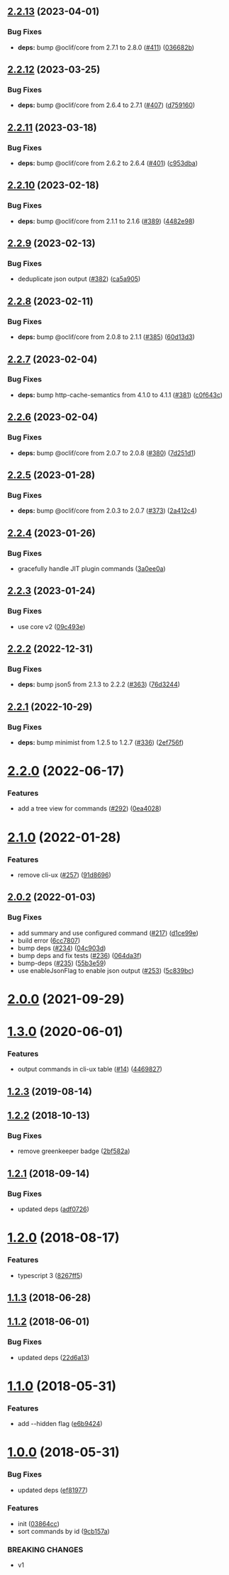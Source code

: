 ## [2.2.13](https://github.com/oclif/plugin-commands/compare/2.2.12...2.2.13) (2023-04-01)


### Bug Fixes

* **deps:** bump @oclif/core from 2.7.1 to 2.8.0 ([#411](https://github.com/oclif/plugin-commands/issues/411)) ([036682b](https://github.com/oclif/plugin-commands/commit/036682b5cf898e9f9a4f7684acb20617310960bd))



## [2.2.12](https://github.com/oclif/plugin-commands/compare/2.2.11...2.2.12) (2023-03-25)


### Bug Fixes

* **deps:** bump @oclif/core from 2.6.4 to 2.7.1 ([#407](https://github.com/oclif/plugin-commands/issues/407)) ([d759160](https://github.com/oclif/plugin-commands/commit/d759160bee505cc6633ea20bf90031359790dbef))



## [2.2.11](https://github.com/oclif/plugin-commands/compare/2.2.10...2.2.11) (2023-03-18)


### Bug Fixes

* **deps:** bump @oclif/core from 2.6.2 to 2.6.4 ([#401](https://github.com/oclif/plugin-commands/issues/401)) ([c953dba](https://github.com/oclif/plugin-commands/commit/c953dbaa422bb13654781e023d537f49ae547899))



## [2.2.10](https://github.com/oclif/plugin-commands/compare/2.2.9...2.2.10) (2023-02-18)


### Bug Fixes

* **deps:** bump @oclif/core from 2.1.1 to 2.1.6 ([#389](https://github.com/oclif/plugin-commands/issues/389)) ([4482e98](https://github.com/oclif/plugin-commands/commit/4482e981f6416cb420c9dbab25713eb6930e7763))



## [2.2.9](https://github.com/oclif/plugin-commands/compare/2.2.8...2.2.9) (2023-02-13)


### Bug Fixes

* deduplicate json output ([#382](https://github.com/oclif/plugin-commands/issues/382)) ([ca5a905](https://github.com/oclif/plugin-commands/commit/ca5a9059cc75fce5a29b423855b2ad23c455c27c))



## [2.2.8](https://github.com/oclif/plugin-commands/compare/2.2.7...2.2.8) (2023-02-11)


### Bug Fixes

* **deps:** bump @oclif/core from 2.0.8 to 2.1.1 ([#385](https://github.com/oclif/plugin-commands/issues/385)) ([60d13d3](https://github.com/oclif/plugin-commands/commit/60d13d30fa572eb6a49049ab7359731747234f6c))



## [2.2.7](https://github.com/oclif/plugin-commands/compare/2.2.6...2.2.7) (2023-02-04)


### Bug Fixes

* **deps:** bump http-cache-semantics from 4.1.0 to 4.1.1 ([#381](https://github.com/oclif/plugin-commands/issues/381)) ([c0f643c](https://github.com/oclif/plugin-commands/commit/c0f643c33977b879c67aaf9ea78ee40c2451cdae))



## [2.2.6](https://github.com/oclif/plugin-commands/compare/2.2.5...2.2.6) (2023-02-04)


### Bug Fixes

* **deps:** bump @oclif/core from 2.0.7 to 2.0.8 ([#380](https://github.com/oclif/plugin-commands/issues/380)) ([7d251d1](https://github.com/oclif/plugin-commands/commit/7d251d12bf699bfaf266bf2a536a960b501a03d3))



## [2.2.5](https://github.com/oclif/plugin-commands/compare/2.2.4...2.2.5) (2023-01-28)


### Bug Fixes

* **deps:** bump @oclif/core from 2.0.3 to 2.0.7 ([#373](https://github.com/oclif/plugin-commands/issues/373)) ([2a412c4](https://github.com/oclif/plugin-commands/commit/2a412c484d888acb99b60f262e5d18bd6da25682))



## [2.2.4](https://github.com/oclif/plugin-commands/compare/2.2.3...2.2.4) (2023-01-26)


### Bug Fixes

* gracefully handle JIT plugin commands ([3a0ee0a](https://github.com/oclif/plugin-commands/commit/3a0ee0aac714be5e230be37d29fbb5e5602d4d08))



## [2.2.3](https://github.com/oclif/plugin-commands/compare/2.2.2...2.2.3) (2023-01-24)


### Bug Fixes

* use core v2 ([09c493e](https://github.com/oclif/plugin-commands/commit/09c493e0a7e184befea37541268266d478fb7b48))



## [2.2.2](https://github.com/oclif/plugin-commands/compare/2.2.1...2.2.2) (2022-12-31)


### Bug Fixes

* **deps:** bump json5 from 2.1.3 to 2.2.2 ([#363](https://github.com/oclif/plugin-commands/issues/363)) ([76d3244](https://github.com/oclif/plugin-commands/commit/76d3244f060f4a1b979ecdfcb2dae94e43908cf7))



## [2.2.1](https://github.com/oclif/plugin-commands/compare/v2.2.0...2.2.1) (2022-10-29)


### Bug Fixes

* **deps:** bump minimist from 1.2.5 to 1.2.7 ([#336](https://github.com/oclif/plugin-commands/issues/336)) ([2ef756f](https://github.com/oclif/plugin-commands/commit/2ef756f6cb4f82501cbadfbb653ac359e4faf045))



# [2.2.0](https://github.com/oclif/plugin-commands/compare/v2.1.0...v2.2.0) (2022-06-17)


### Features

* add a tree view for commands ([#292](https://github.com/oclif/plugin-commands/issues/292)) ([0ea4028](https://github.com/oclif/plugin-commands/commit/0ea402853f89507db41fce2adcdab99e33c14cf7))



# [2.1.0](https://github.com/oclif/plugin-commands/compare/v2.0.2...v2.1.0) (2022-01-28)


### Features

* remove cli-ux ([#257](https://github.com/oclif/plugin-commands/issues/257)) ([91d8696](https://github.com/oclif/plugin-commands/commit/91d8696bff375e622092744ab005daabf12c34d2))



## [2.0.2](https://github.com/oclif/plugin-commands/compare/v2.0.0...v2.0.2) (2022-01-03)


### Bug Fixes

* add summary and use configured command ([#217](https://github.com/oclif/plugin-commands/issues/217)) ([d1ce99e](https://github.com/oclif/plugin-commands/commit/d1ce99eb233155e019a585177972188953b0ffaf))
* build error ([6cc7807](https://github.com/oclif/plugin-commands/commit/6cc780725e5dbb64fbc105206cc580bf45325749))
* bump deps ([#234](https://github.com/oclif/plugin-commands/issues/234)) ([04c903d](https://github.com/oclif/plugin-commands/commit/04c903d45a51987f6262628c7a401481dc237145))
* bump deps and fix tests ([#236](https://github.com/oclif/plugin-commands/issues/236)) ([064da3f](https://github.com/oclif/plugin-commands/commit/064da3f22778c9625c640012b883eee8c1528ab1))
* bump-deps ([#235](https://github.com/oclif/plugin-commands/issues/235)) ([55b3e59](https://github.com/oclif/plugin-commands/commit/55b3e59e0743078d2bf81bfa75a56ebd0b746c4b))
* use enableJsonFlag to enable json output ([#253](https://github.com/oclif/plugin-commands/issues/253)) ([5c839bc](https://github.com/oclif/plugin-commands/commit/5c839bc3d5b079c3080858ca4bc704283ff9d345))



# [2.0.0](https://github.com/oclif/plugin-commands/compare/v1.3.0...v2.0.0) (2021-09-29)



# [1.3.0](https://github.com/oclif/plugin-commands/compare/v1.2.3...v1.3.0) (2020-06-01)


### Features

* output commands in cli-ux table ([#14](https://github.com/oclif/plugin-commands/issues/14)) ([4469827](https://github.com/oclif/plugin-commands/commit/4469827d69f12d404d8a93f42b44fff9bde38bdb))



## [1.2.3](https://github.com/oclif/plugin-commands/compare/v1.2.2...v1.2.3) (2019-08-14)



## [1.2.2](https://github.com/oclif/plugin-commands/compare/v1.2.1...v1.2.2) (2018-10-13)


### Bug Fixes

* remove greenkeeper badge ([2bf582a](https://github.com/oclif/plugin-commands/commit/2bf582aec508e1bf005628f5eca13285f652410e))



## [1.2.1](https://github.com/oclif/plugin-commands/compare/v1.2.0...v1.2.1) (2018-09-14)


### Bug Fixes

* updated deps ([adf0726](https://github.com/oclif/plugin-commands/commit/adf072617ef79d4aac0a12389082de1e64a8254d))



# [1.2.0](https://github.com/oclif/plugin-commands/compare/v1.1.3...v1.2.0) (2018-08-17)


### Features

* typescript 3 ([8267ff5](https://github.com/oclif/plugin-commands/commit/8267ff55a1df919cfc39bee0242070001b5c9916))



## [1.1.3](https://github.com/oclif/plugin-commands/compare/v1.1.2...v1.1.3) (2018-06-28)



## [1.1.2](https://github.com/oclif/plugin-commands/compare/v1.1.1...v1.1.2) (2018-06-01)


### Bug Fixes

* updated deps ([22d6a13](https://github.com/oclif/plugin-commands/commit/22d6a1388e4aebd3cc38e3dc7782308eeed0b737))



# [1.1.0](https://github.com/oclif/plugin-commands/compare/v1.0.0...v1.1.0) (2018-05-31)


### Features

* add --hidden flag ([e6b9424](https://github.com/oclif/plugin-commands/commit/e6b9424f0ab186821551dbd38dcd7a26373f789c))



# [1.0.0](https://github.com/oclif/plugin-commands/compare/03864ccd2dfab1351fd4725be27b1a5e1b5ff9e0...v1.0.0) (2018-05-31)


### Bug Fixes

* updated deps ([ef81977](https://github.com/oclif/plugin-commands/commit/ef819775dbc899b61ffd5e3f367f6a1219b1328a))


### Features

* init ([03864cc](https://github.com/oclif/plugin-commands/commit/03864ccd2dfab1351fd4725be27b1a5e1b5ff9e0))
* sort commands by id ([9cb157a](https://github.com/oclif/plugin-commands/commit/9cb157af38aea635462521320dba1a4f7b76226f))


### BREAKING CHANGES

* v1



